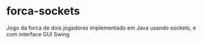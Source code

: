 # forca-sockets
Jogo da forca de dois jogadores implementado em Java usando sockets, e com interface GUI Swing
